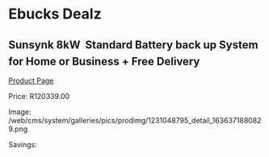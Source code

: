 
# Ebucks Dealz
## Sunsynk 8kW  Standard Battery back up System for Home or Business + Free Delivery
[Product Page](https://www.ebucks.com/web/shop/productSelected.do?prodId=1231048795&catId=854105660)

Price: R120339.00

Image: /web/cms/system/galleries/pics/prodimg/1231048795_detail_1636371880829.png

Savings: 


	
